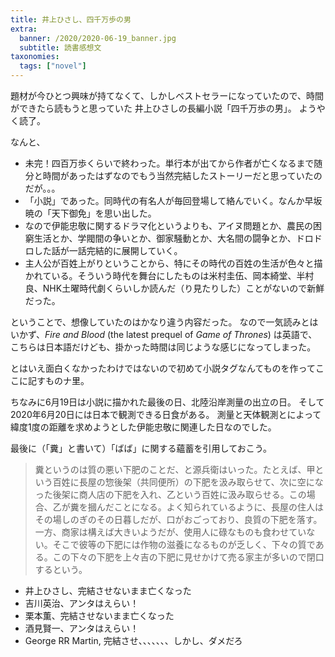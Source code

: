 ```yaml
---
title: 井上ひさし、四千万歩の男
extra:
  banner: /2020/2020-06-19_banner.jpg
  subtitle: 読書感想文
taxonomies:
  tags: ["novel"]
---
```

題材が今ひとつ興味が持てなくて、しかしベストセラーになっていたので、時間ができたら読もうと思っていた
井上ひさしの長編小説「四千万歩の男」。
ようやく読了。

なんと、

* 未完！四百万歩くらいで終わった。単行本が出てから作者が亡くなるまで随分と時間があったはずなのでもう当然完結したストーリーだと思っていたのだが。。。
* 「小説」であった。同時代の有名人が毎回登場して絡んでいく。なんか早坂暁の「天下御免」を思い出した。
* なので伊能忠敬に関するドラマ化というよりも、アイヌ問題とか、農民の困窮生活とか、学閥間の争いとか、御家騒動とか、大名間の闘争とか、ドロドロした話が一話完結的に展開していく。
* 主人公が百姓上がりということから、特にその時代の百姓の生活が色々と描かれている。そういう時代を舞台にしたものは米村圭伍、岡本綺堂、半村良、NHK土曜時代劇くらいしか読んだ（り見たりした）ことがないので新鮮だった。

ということで、想像していたのはかなり違う内容だった。
なので一気読みとはいかず、*Fire and Blood* (the latest prequel of *Game of Thrones*) は英語で、こちらは日本語だけども、掛かった時間は同じような感じになってしまった。

とはいえ面白くなかったわけではないので初めて小説タグなんてものを作ってここに記すものナ里。

ちなみに6月19日は小説に描かれた最後の日、北陸沿岸測量の出立の日。
そして2020年6月20日には日本で観測できる日食がある。
測量と天体観測とによって緯度1度の距離を求めようとした伊能忠敬に関連した日なのでした。

最後に（「糞」と書いて）「ばば」に関する蘊蓄を引用しておこう。

> 糞というのは質の悪い下肥のことだ、と源兵衛はいった。たとえば、甲という百姓に長屋の惣後架（共同便所）の下肥を汲み取らせて、次に空になった後架に商人店の下肥を入れ、乙という百姓に汲み取らせる。この場合、乙が糞を摑んだことになる。よく知られているように、長屋の住人はその場しのぎのその日暮しだが、口がおごっており、良質の下肥を落す。一方、商家は構えば大きいようだが、使用人に碌なものも食わせていない。そこで彼等の下肥には作物の滋養になるものが乏しく、下々の質である。この下々の下肥を上々吉の下肥に見せかけて売る家主が多いので閉口するという。


* 井上ひさし、完結させないまま亡くなった
* 吉川英治、アンタはえらい！
* 栗本薫、完結させないまま亡くなった
* 酒見賢一、アンタはえらい！
* George RR Martin, 完結させ、、、、、、、しかし、ダメだろ
